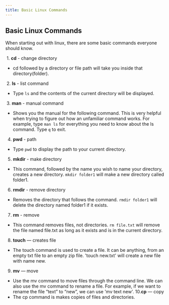 ```yaml
---
title: Basic Linux Commands
---
```

## Basic Linux Commands

When starting out with linux, there are some basic commands everyone should know.

  1. **cd** - change directory 
  - cd followed by a directory or file path will take you inside that directory(folder).
  
  2. **ls** - list command
  - Type `ls` and the contents of the current directory will be displayed.
  
  3. **man** - manual command
  - Shows you the manual for the following command. This is very helpful when trying to figure out how an unfamiliar command works. For example, type `man ls` for everything you need to know about the ls command. Type `q` to exit.
  
  4. **pwd** - path
  - Type `pwd` to display the path to your current directory.
  
  5. **mkdir** - make directory
  - This command, followed by the name you wish to name your directory, creates a new directory. `mkdir folder1` will make a new directory called folder1.
  
  6. **rmdir** - remove directory
  - Removes the directory that follows the command. `rmdir folder1` will delete the directory named folder1 if it exists.
  
  7. **rm** - remove
  - This command removes files, not directories. `rm file.txt` will remove the file named file.txt as long as it exists and is in the current directory.
  8. **touch** — creates file
  - The touch command is used to create a file. It can be anything, from an empty txt file to an empty zip file. 'touch new.txt' will create a new file with name new.
  9. **mv** — move
  - Use the mv command to move files through the command line. We can also use the mv command to rename a file. For example, if we want to rename the file “text” to “new”, we can use 'mv text new'.
  10.**cp** — copy
  - The cp command is makes copies of files and directories.
